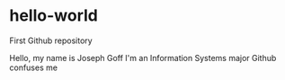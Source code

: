 # hello-world
First Github repository

Hello, my name is Joseph Goff
I'm an Information Systems major
Github confuses me
